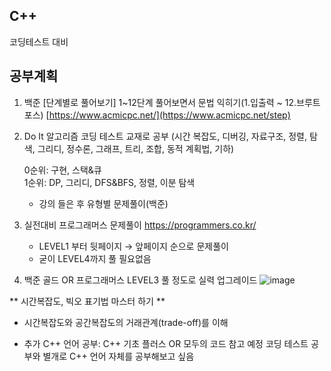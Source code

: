 ## C++ 

코딩테스트 대비

## 공부계획

1. 백준 [단계별로 풀어보기] 1~12단계 풀어보면서 문법 익히기(1.입출력 ~ 12.브루트포스) [https://www.acmicpc.net/](https://www.acmicpc.net/step)

2. Do It 알고리즘 코딩 테스트 교재로 공부 (시간 복잡도, 디버깅, 자료구조, 정렬, 탐색, 그리디, 정수론, 그래프, 트리, 조합, 동적 계획법, 기하)
   
   0순위: 구현, 스택&큐  
   1순위: DP, 그리디, DFS&BFS, 정렬, 이분 탐색

   - 강의 들은 후 유형별 문제풀이(백준)
   
3. 실전대비 프로그래머스 문제풀이 https://programmers.co.kr/
   - LEVEL1 부터 뒷페이지 → 앞페이지 순으로 문제풀이
   - 굳이 LEVEL4까지 풀 필요없음

4. 백준 골드 OR 프로그래머스 LEVEL3 풀 정도로 실력 업그레이드
![image](https://github.com/khw274/Coding-Test/assets/125671828/46cc8865-5dc2-4474-ac35-c3904670ca39)




** 시간복잡도, 빅오 표기법 마스터 하기 **

   - 시간복잡도와 공간복잡도의 거래관계(trade-off)를 이해

+ 추가
  C++ 언어 공부: C++ 기초 플러스 OR 모두의 코드 참고 예정
  코딩 테스트 공부와 별개로 C++ 언어 자체를 공부해보고 싶음
